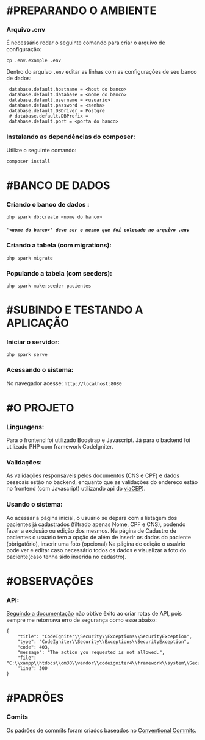 # #PREPARANDO O AMBIENTE
### Arquivo .env
É necessário rodar o seguinte comando para criar o arquivo de configuração:

```
cp .env.example .env
```

Dentro do arquivo ```.env``` editar as linhas com as configurações de seu banco de dados:

```
 database.default.hostname = <host do banco>
 database.default.database = <nome do banco>
 database.default.username = <usuario>
 database.default.password = <senha>
 database.default.DBDriver = Postgre
 # database.default.DBPrefix =
 database.default.port = <porta do banco>
```

### Instalando as dependências do composer:
Utilize o seguinte comando:
```
composer install
```

# #BANCO DE DADOS
### Criando o banco de dados :
```
php spark db:create <nome do banco>
```
##### ```'<nome do banco>' deve ser o mesmo que foi colocado no arquivo .env```

### Criando a tabela (com migrations):
```
php spark migrate
```
### Populando a tabela (com seeders):
```
php spark make:seeder pacientes
```

# #SUBINDO E TESTANDO A APLICAÇÃO
### Iniciar o servidor:
```
php spark serve
``` 

### Acessando o sistema:
No navegador acesse: ```http://localhost:8080```

# #O PROJETO
### Linguagens:
Para o frontend foi utilizado Boostrap e Javascript. Já para o backend foi utilizado PHP com framework CodeIgniter.

### Validações:
As validações responsáveis pelos documentos (CNS e CPF) e dados pessoais estão no backend, enquanto que as validações do endereço estão no frontend (com Javascript) utilizando api do [viaCEP](https://viacep.com.br/)).

### Usando o sistema:
Ao acessar a página inicial, o usuário se depara com a listagem dos pacientes já cadastrados (filtrado apenas Nome, CPF e CNS), podendo fazer a exclusão ou edição dos mesmos.
Na página de Cadastro de pacientes o usuário tem a opção de além de inserir os dados do paciente (obrigatório), inserir uma foto (opcional)
Na página de edição o usuário pode ver e editar caso necessário todos os dados e visualizar a foto do paciente(caso tenha sido inserida no cadastro).


# #OBSERVAÇÕES

### API:

[Seguindo a documentação](https://codeigniter.com/user_guide/incoming/filters.html#except-for-a-few-uris) não obtive êxito ao criar rotas de API, pois sempre me retornava erro de segurança como esse abaixo:

```
{
    "title": "CodeIgniter\\Security\\Exceptions\\SecurityException",
    "type": "CodeIgniter\\Security\\Exceptions\\SecurityException",
    "code": 403,
    "message": "The action you requested is not allowed.",
    "file": "C:\\xampp\\htdocs\\om30\\vendor\\codeigniter4\\framework\\system\\Security\\Security.php",
    "line": 300
}
```


# #PADRÕES

### Comits 
Os padrões de commits foram criados baseados no [Conventional Commits](https://www.conventionalcommits.org/en/v1.0.0/).